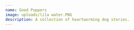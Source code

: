 ```yaml
---
name: Good Puppers
image: uploads/lila water.PNG
description: A collection of heartworming dog stories.
---
```


